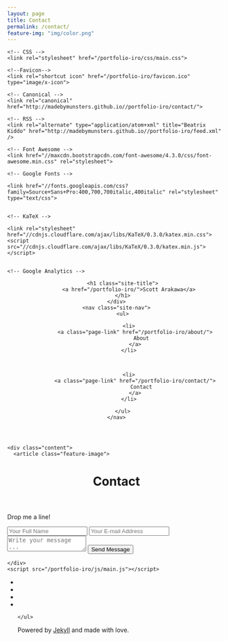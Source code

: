 ```yaml
---
layout: page
title: Contact
permalink: /contact/
feature-img: "img/color.png"
---
```


<!DOCTYPE html>
<html class="no-js">
  <head>
	<meta charset="utf-8">
	<title>Contact | Scott Arakawa</title>
	<meta name="description" content="A personal portfolio and blog website">
	<meta name="viewport" content="width=device-width, initial-scale=1">
	<meta http-equiv="X-Frame-Options" content="sameorigin">

	<!-- CSS -->
	<link rel="stylesheet" href="/portfolio-iro/css/main.css">

	<!--Favicon-->
	<link rel="shortcut icon" href="/portfolio-iro/favicon.ico" type="image/x-icon">

	<!-- Canonical -->
	<link rel="canonical" href="http://madebymunsters.github.io//portfolio-iro/contact/">

	<!-- RSS -->
	<link rel="alternate" type="application/atom+xml" title="Beatrix Kiddo" href="http://madebymunsters.github.io//portfolio-iro/feed.xml" />

	<!-- Font Awesome -->
	<link href="//maxcdn.bootstrapcdn.com/font-awesome/4.3.0/css/font-awesome.min.css" rel="stylesheet">

	<!-- Google Fonts -->
	
	<link href="//fonts.googleapis.com/css?family=Source+Sans+Pro:400,700,700italic,400italic" rel="stylesheet" type="text/css">
	

	<!-- KaTeX -->
	
	<link rel="stylesheet" href="//cdnjs.cloudflare.com/ajax/libs/KaTeX/0.3.0/katex.min.css">
	<script src="//cdnjs.cloudflare.com/ajax/libs/KaTeX/0.3.0/katex.min.js"></script>
	

	<!-- Google Analytics -->
	
</head>

  <body>
    <header class="site-header">
	<div class="branding">
		
		<h1 class="site-title">
			<a href="/portfolio-iro/">Scott Arakawa</a>
		</h1>
	</div>
	<nav class="site-nav">
		<ul>
			
			<li>
				<a class="page-link" href="/portfolio-iro/about/">
					About
				</a>
			</li>
			
			
			
			<li>
				<a class="page-link" href="/portfolio-iro/contact/">
					Contact
				</a>
			</li>
	
		</ul>
	</nav>
</header>

    <div class="content">
      <article class="feature-image">
  <header style="background-image: url('/portfolio-iro/img/color.png')">
    <h1 class="title">Contact</h1>
  </header>
  <section class="post-content"><p>Drop me a line!</p>

<form action="https://getsimpleform.com/messages?form_api_token=_yourtoken_" method="post">
  <!-- the redirect_to is optional, the form will redirect to the referrer on submission -->
  <input type='hidden' name='redirect_to' value='http://bloc.github.io/portfolio-iro/thank-you/' />
  <input type='text' name='name' placeholder='Your Full Name' />
  <input type='email' name='email' placeholder='Your E-mail Address' />
  <textarea name='message' placeholder='Write your message ...'></textarea>
  <input type='submit' value='Send Message' />
</form>

</section>
</article>

    </div>
    <script src="/portfolio-iro/js/main.js"></script>


<footer class="site-footer">
  <!-- Social icons from Font Awesome, if enabled -->
  <ul>

<li>
	<a href="https://www.facebook.com/scottarakawa" title="Follow on Facebook">
		<i class="fa fa-fw fa-facebook"></i>
	</a>
</li>

<li>
	<a href="https://github.com/iBrunch" title="Follow on GitHub">
		<i class="fa fa-fw fa-github"></i>
	</a>
</li>

<li>
	<a href="http://instagram.com/sctkawa" title="Follow on Instagram">
		<i class="fa fa-fw fa-instagram"></i>
	</a>
</li>

<li>
	<a href="https://twitter.com/scottarakawa" title="Follow on Twitter">
		<i class="fa fa-fw fa-twitter"></i>
	</a>
</li>

	</ul>
  <p class="text">Powered by <a href="http://jekyllrb.com">Jekyll</a> and made with love.
</p>
</footer>


  </body>
</html>